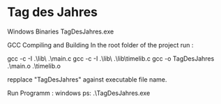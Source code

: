 # Tag des Jahres

Windows Binaries
TagDesJahres.exe

GCC
Compiling and Building 
In the root folder of the project run : 

gcc -c -I .\lib\ .\main.c
gcc -c -I .\lib\ .\lib\timelib.c
gcc -o TagDesJahres .\main.o .\timelib.o

repplace "TagDesJahres" against executable file name. 

Run Programm : 
windows ps:
.\TagDesJahres.exe


